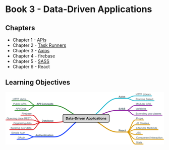 # Book 3 - Data-Driven Applications

## Chapters
* Chapter 1 - [APIs](https://github.com/nss-nightclass-projects/Night-Class-Resources/blob/master/book-3-data-driven-applications/chapters/APIs.md)
* Chapter 2 - [Task Runners](./chapters/task-runners.md)
* Chapter 3 - [Axios](https://github.com/nss-nightclass-projects/Night-Class-Resources/blob/master/book-3-data-driven-applications/chapters/webpack%2Bimages%2Baxios.md)
* Chapter 4 - firebase
* Chapter 5 - [SASS](https://github.com/nss-nightclass-projects/Night-Class-Resources/blob/master/book-3-data-driven-applications/chapters/sass.md)
* Chapter 6 - React


## Learning Objectives
![data-driven-apps](./images/data_driven_applications.png)
